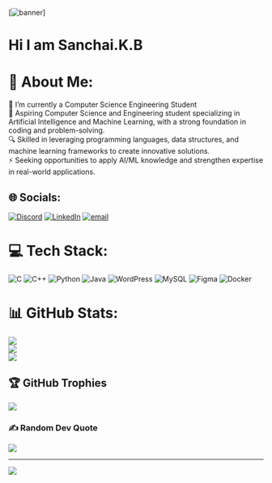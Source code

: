 [![banner]([[https://img.shields.io/badge/Email-D14836?logo=gmail&logoColor=white](https://github.com/Soubhagya-Nayak/Soubhagya-Nayak/blob/main/banner.gif?raw=true)](https://i.pinimg.com/originals/23/3d/ff/233dfff3449967ab2d578f6154374b9b.gif))]
# Hi I am Sanchai.K.B
# 💫 About Me:
🔭 I’m currently a Computer Science Engineering Student<br>🚀 Aspiring Computer Science and Engineering student specializing in Artificial Intelligence and Machine Learning, with a strong foundation in coding and problem-solving.<br>🔍 Skilled in leveraging programming languages, data structures, and machine learning frameworks to create innovative solutions.<br>⚡ Seeking opportunities to apply AI/ML knowledge and strengthen expertise in real-world applications.


## 🌐 Socials:
[![Discord](https://img.shields.io/badge/Discord-%237289DA.svg?logo=discord&logoColor=white)](https://discord.gg/boss039487) [![LinkedIn](https://img.shields.io/badge/LinkedIn-%230077B5.svg?logo=linkedin&logoColor=white)](https://linkedin.com/in/www.linkedin.com/in/sanchaikb) [![email](https://img.shields.io/badge/Email-D14836?logo=gmail&logoColor=white)](mailto:kbsanchai12@gmail.com) 

# 💻 Tech Stack:
![C](https://img.shields.io/badge/c-%2300599C.svg?style=flat&logo=c&logoColor=white) ![C++](https://img.shields.io/badge/c++-%2300599C.svg?style=flat&logo=c%2B%2B&logoColor=white) ![Python](https://img.shields.io/badge/python-3670A0?style=flat&logo=python&logoColor=ffdd54) ![Java](https://img.shields.io/badge/java-%23ED8B00.svg?style=flat&logo=openjdk&logoColor=white) ![WordPress](https://img.shields.io/badge/WordPress-%23117AC9.svg?style=flat&logo=WordPress&logoColor=white) ![MySQL](https://img.shields.io/badge/mysql-4479A1.svg?style=flat&logo=mysql&logoColor=white) ![Figma](https://img.shields.io/badge/figma-%23F24E1E.svg?style=flat&logo=figma&logoColor=white) ![Docker](https://img.shields.io/badge/docker-%230db7ed.svg?style=flat&logo=docker&logoColor=white)
# 📊 GitHub Stats:
![](https://github-readme-stats.vercel.app/api?username=KBSanchai&theme=holi&hide_border=false&include_all_commits=false&count_private=false)<br/>
![](https://nirzak-streak-stats.vercel.app/?user=KBSanchai&theme=holi&hide_border=false)<br/>
![](https://github-readme-stats.vercel.app/api/top-langs/?username=KBSanchai&theme=holi&hide_border=false&include_all_commits=false&count_private=false&layout=compact)

## 🏆 GitHub Trophies
![](https://github-profile-trophy.vercel.app/?username=KBSanchai&theme=gruvbox&no-frame=false&no-bg=true&margin-w=4)

### ✍️ Random Dev Quote
![](https://quotes-github-readme.vercel.app/api?type=horizontal&theme=light)

---
[![](https://visitcount.itsvg.in/api?id=KBSanchai&icon=0&color=0)](https://visitcount.itsvg.in)

<!-- Proudly created with GPRM ( https://gprm.itsvg.in ) -->
